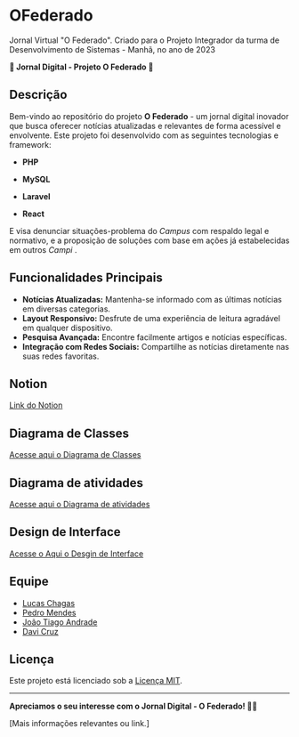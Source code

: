 # OFederado
 Jornal Virtual "O Federado". Criado para o Projeto Integrador da turma de Desenvolvimento de Sistemas - Manhã, no ano de 2023

**📰 Jornal Digital - Projeto O Federado 📰**

## Descrição

Bem-vindo ao repositório do projeto **O Federado** - um jornal digital inovador que busca oferecer notícias atualizadas e relevantes de forma acessível e envolvente. Este projeto foi desenvolvido com as seguintes tecnologias e framework:

- **PHP**

- **MySQL**

- **Laravel**

- **React**

E visa denunciar situações-problema do <i>Campus</i> com respaldo legal e normativo, e a proposição de soluções com base em ações já estabelecidas em outros <i>Campi</i> .

## Funcionalidades Principais

- **Notícias Atualizadas:** Mantenha-se informado com as últimas notícias em diversas categorias.
- **Layout Responsivo:** Desfrute de uma experiência de leitura agradável em qualquer dispositivo.
- **Pesquisa Avançada:** Encontre facilmente artigos e notícias específicas.
- **Integração com Redes Sociais:** Compartilhe as notícias diretamente nas suas redes favoritas.

## Notion
[Link do Notion](https://www.notion.so/Engenharia-de-Software-3f8e76534b4b48f7a5a19b194e0d090e)


## Diagrama de Classes

[Acesse aqui o Diagrama de Classes](https://lucid.app/lucidchart/b7be4edb-54fb-440e-a193-9b3fdba0ddc2/edit?from_internal=true)

## Diagrama de atividades

[Acesse aqui o Diagrama de atividades](https://lucid.app/lucidchart/e8722e50-e5ec-4b96-b3b3-659855bd1e42/edit?page=0_0#)

## Design de Interface

[Acesse o Aqui o Desgin de Interface](https://www.figma.com/proto/29yUo6lAnsgmEAKsi1otMB/OFederado?node-id=188-265&starting-point-node-id=188%3A265&scaling=scale-down-width)

## Equipe

- [Lucas Chagas](https://github.com/lucascmagno)
- [Pedro Mendes](https://github.com/PedroMends30)
- [João Tiago Andrade](https://github.com/tiihzin)
- [Davi Cruz](https://github.com/Davi-cruzz)

## Licença

Este projeto está licenciado sob a [Licença MIT](LICENSE).

---

**Apreciamos o seu interesse com o Jornal Digital - O Federado! 📰✨**

\[Mais informações relevantes ou link.\]
